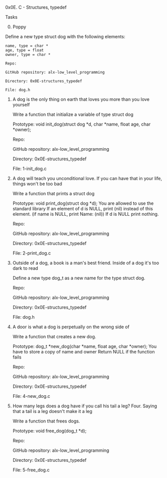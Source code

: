 0x0E. C - Structures, typedef

Tasks

0. Poppy

Define a new type struct dog with the following elements:

	name, type = char *
	age, type = float
	owner, type = char *

    Repo:

    GitHub repository: alx-low_level_programming
    
    Directory: 0x0E-structures_typedef
    
    File: dog.h

1. A dog is the only thing on earth that loves you more than you love yourself

    Write a function that initialize a variable of type struct dog

    Prototype: void init_dog(struct dog *d, char *name, float age, char *owner);

    Repo:

    GitHub repository: alx-low_level_programming
    
    Directory: 0x0E-structures_typedef
    
    File: 1-init_dog.c

2. A dog will teach you unconditional love. If you can have that in your life, things won't be too bad
    
    Write a function that prints a struct dog

    Prototype: void print_dog(struct dog *d);
    You are allowed to use the standard library
    If an element of d is NULL, print (nil) instead of this element. (if name is NULL, print Name: (nil))
    If d is NULL print nothing.

    Repo:

    GitHub repository: alx-low_level_programming
    
    Directory: 0x0E-structures_typedef
    
    File: 2-print_dog.c

3. Outside of a dog, a book is a man's best friend. Inside of a dog it's too dark to read
    
    Define a new type dog_t as a new name for the type struct dog.

    Repo:

    GitHub repository: alx-low_level_programming
    
    Directory: 0x0E-structures_typedef
    
    File: dog.h

4. A door is what a dog is perpetually on the wrong side of
    
    Write a function that creates a new dog.

	Prototype: dog_t *new_dog(char *name, float age, char *owner);
	You have to store a copy of name and owner
	Return NULL if the function fails

    Repo:

    GitHub repository: alx-low_level_programming
    
    Directory: 0x0E-structures_typedef
    
    File: 4-new_dog.c

5. How many legs does a dog have if you call his tail a leg? Four. Saying that a tail is a leg doesn't make it a leg
    
    Write a function that frees dogs.

	Prototype: void free_dog(dog_t *d);
    
    Repo:

    GitHub repository: alx-low_level_programming
    
    Directory: 0x0E-structures_typedef
    
    File: 5-free_dog.c
